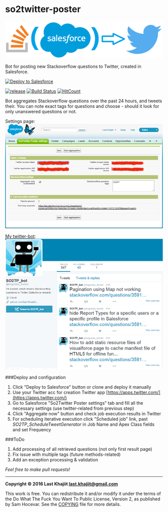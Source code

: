 # so2twitter-poster

<p align="center">
  <img src="images/so2tp_logo.png" alt="logo"/>
</p>


Bot for posting new Stackoverflow questions to Twitter, created in Salesforce.


<a href="https://githubsfdeploy.herokuapp.com/?owner=last-khajiit&repo=so2twitter-poster">
  <img alt="Deploy to Salesforce"
       src="https://raw.githubusercontent.com/afawcett/githubsfdeploy/master/src/main/webapp/resources/img/deploy.png">
</a>

[![release](https://img.shields.io/badge/release-v0.2-brightgreen.png?style=default)](https://github.com/last-khajiit/so2twitter-poster/releases/latest) [![Build Status](https://travis-ci.org/last-khajiit/so2twitter-poster.svg?branch=master)](https://travis-ci.org/last-khajiit/so2twitter-poster) [![HitCount](https://hitt.herokuapp.com/last-khajiit/so2twitter-poster.svg)](https://github.com/last-khajiit/so2twitter-poster)

Bot aggregates Stackoverflow questions over the past 24 hours, and tweets their. You can note exact tags for questions and choose - should it look for only unanswered questions or not.

Settings page:
![Screenshot](images/settings-page.png)

[My twitter-bot](https://twitter.com/boguslau_ducker):
![Screenshot](images/twitter-bot-screenshot.png)

###Deploy and configuration 
1. Click "Deploy to Salesforce" button or clone and deploy it manually
2. Use your Twitter acc for creation Twitter app [https://apps.twitter.com/](https://apps.twitter.com/)
3. Go to Salesforce "So2Twitter Poster settings" tab and fill all the necessary settings  (use twitter-related from previous step)
4. Click "Aggregate now" button and check job execution results in Twitter
5. For scheduling iterative execution click "Scheduled job" link, past *SO2TP_ScheduleTweetGenerator* in Job Name and Apex Class fields and set Frequency

###ToDo
1. Add processing of all retrieved questions (not only first result page)
2. Fix issue with multiple tags (future methods-related)
3. Add an exception processing & validation



*Feel free to make pull requests!*


---

**Copyright © 2016 Last Khajiit <last.khajiit@gmail.com>**

This work is free. You can redistribute it and/or modify it under the
terms of the Do What The Fuck You Want To Public License, Version 2,
as published by Sam Hocevar. See the [COPYING](copying.txt) file for more details.
